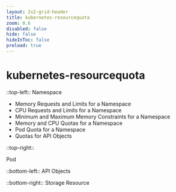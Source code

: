 ```yaml
---
layout: 2x2-grid-header 
title: kubernetes-resourcequota  
zoom: 0.6   
disabled: false 
hide: false 
hideInToc: false    
preload: true   
---
```


<!--
https://kubernetes.io/docs/concepts/policy/resource-quotas/
-->

# kubernetes-resourcequota   
::top-left::
Namespace        
- Memory Requests and Limits for a Namespace
- CPU Requests and Limits for a Namespace
- Minimum and Maximum Memory Constraints for a Namespace
- Memory and CPU Quotas for a Namespace
- Pod Quota for a Namespace
- Quotas for API Objects

::top-right::

Pod 

::bottom-left::
API Objects  

::bottom-right::
Storage Resource  